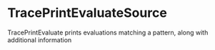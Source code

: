 # TracePrintEvaluateSource
TracePrintEvaluate prints evaluations matching a pattern, along with additional information
